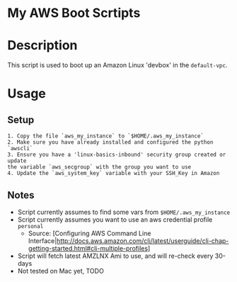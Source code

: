 # My AWS Boot Scrtipts

# Description
This script is used to boot up an Amazon Linux 'devbox' in the `default-vpc`.

# Usage
## Setup

    1. Copy the file `aws_my_instance` to `$HOME/.aws_my_instance`
    2. Make sure you have already installed and configured the python `awscli`
    3. Ensure you have a 'linux-basics-inbound' security group created or update
    the variable `aws_secgroup` with the group you want to use
    4. Update the `aws_system_key` variable with your SSH_Key in Amazon

## Notes

  * Script currently assumes to find some vars from `$HOME/.aws_my_instance`
  * Script currently assumes you want to use an aws credential profile `personal`
    * Source: [Configuring AWS Command Line Interface|http://docs.aws.amazon.com/cli/latest/userguide/cli-chap-getting-started.html#cli-multiple-profiles]
  * Script will fetch latest AMZLNX Ami to use, and will re-check every 30-days
  * Not tested on Mac yet, TODO

